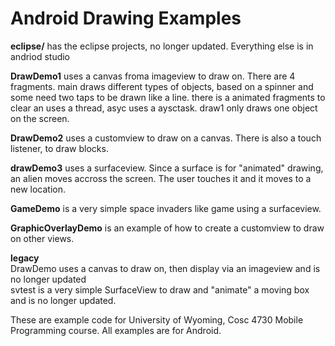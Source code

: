 Android Drawing Examples
===========
<b>eclipse/</b> has the eclipse projects, no longer updated.  Everything else is in andriod studio

<b>DrawDemo1</b> uses a canvas froma imageview to draw on.  There are 4 fragments.  main draws different types of objects, based on a spinner and some need two taps to be drawn like a line.  there is a animated fragments to clear an uses a thread, asyc uses a aysctask. draw1 only draws one object on the screen.

<b>DrawDemo2</b> uses a customview to draw on a canvas.  There is also a touch listener, to draw blocks.

<b>drawDemo3</b> uses a surfaceview.  Since a surface is for "animated" drawing, an alien moves accross the screen.  The user touches it and it moves to a new location. 

<b>GameDemo</b> is a very simple space invaders like game using a surfaceview.

<b>GraphicOverlayDemo</b> is an example of how to create a customview to draw on other views.


<b>legacy</b><br>
DrawDemo uses a canvas to draw on, then display via an imageview and  is no longer updated<BR>
svtest is a very simple SurfaceView to draw and "animate" a moving box and is no longer updated.


These are example code for University of Wyoming, Cosc 4730 Mobile Programming course.
All examples are for Android.
